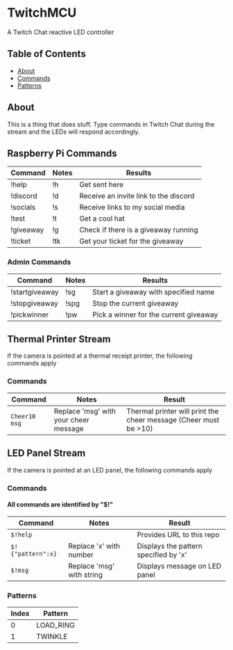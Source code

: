 # TwitchMCU
 A Twitch Chat reactive LED controller

## Table of Contents
- [About](#about)
- [Commands](#commands)
- [Patterns](#patterns)

## About
This is a thing that does stuff. Type commands in Twitch Chat during the stream and the LEDs will respond accordingly.

## Raspberry Pi Commands
| Command | Notes | Results |
| ------- | ----- | ------- |
| !help   | !h    | Get sent here |
| !discord | !d   | Receive an invite link to the discord |
| !socials | !s   | Receive links to my social media |
| !test | !t      | Get a cool hat |
| !giveaway | !g  | Check if there is a giveaway running |
| !ticket | !tk   | Get your ticket for the giveaway |

### Admin Commands
| Command | Notes | Results |
| ------- | ----- | ------- |
| !startgiveaway | !sg | Start a giveaway with specified name |
| !stopgiveaway | !spg | Stop the current giveaway |
| !pickwinner | !pw | Pick a winner for the current giveaway |

## Thermal Printer Stream
If the camera is pointed at a thermal receipt printer, the following commands apply

### Commands
| Command          | Notes                  | Result                   |
| ---------------- | ---------------------- | ------------------------ |
| `Cheer10 msg`    | Replace 'msg' with your cheer message | Thermal printer will print the cheer message (Cheer must be >10) |

## LED Panel Stream
If the camera is pointed at an LED panel, the following commands apply
### Commands
#### All commands are identified by "$!"
| Command           | Notes                     | Result                                |
| ----------------- | ------------------------- | ------------------------------------- |
| `$!help`          |                           | Provides URL to this repo             |
| `$!{"pattern":x}` | Replace 'x' with number   | Displays the pattern specified by 'x' |
| `$!msg`           | Replace 'msg' with string | Displays message on LED panel         |

### Patterns
| Index   | Pattern      |
| ------- | ------------ |
| 0       | LOAD_RING    |
| 1       | TWINKLE      |
